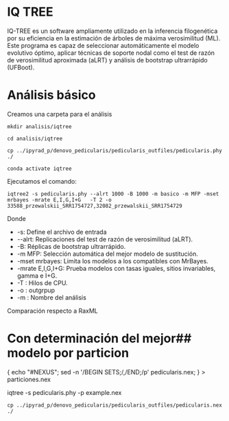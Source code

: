 # IQ TREE

IQ-TREE es un software ampliamente utilizado en la inferencia filogenética por su eficiencia en la estimación de árboles de máxima verosimilitud (ML). 
Este programa es capaz de seleccionar automáticamente el modelo evolutivo óptimo, aplicar técnicas de soporte nodal como el test de razón de verosimilitud 
aproximada (aLRT) y análisis de bootstrap ultrarrápido (UFBoot).

# Análisis básico

Creamos una carpeta para el análisis
 
`mkdir analisis/iqtree`

`cd analisis/iqtree`

`cp ../ipyrad_p/denovo_pedicularis/pedicularis_outfiles/pedicularis.phy ./`

`conda activate iqtree`

Ejecutamos el comando:

`iqtree2 -s pedicularis.phy --alrt 1000 -B 1000 -m basico -m MFP -mset mrbayes -mrate E,I,G,I+G   -T 2 -o 33588_przewalskii_SRR1754727,32082_przewalskii_SRR1754729`

Donde

+ -s: Define el archivo de entrada
+ --alrt: Replicaciones del test de razón de verosimilitud (aLRT).
+ -B: Réplicas de bootstrap ultrarrápido.
+ -m MFP: Selección automática del mejor modelo de sustitución.
+ -mset mrbayes: Limita los modelos a los compatibles con MrBayes.
+ -mrate E,I,G,I+G: Prueba modelos con tasas iguales, sitios invariables, gamma e I+G.
+ -T : Hilos de CPU.
+ -o : outgrpup
+ -m : Nombre del análisis


Comparación respecto a RaxML

# Con determinación del mejor## modelo por particion

{ echo "#NEXUS"; sed -n '/BEGIN SETS;/,/END;/p' pedicularis.nex; } > particiones.nex

iqtree -s pedicularis.phy -p example.nex

`cp ../ipyrad_p/denovo_pedicularis/pedicularis_outfiles/pedicularis.nex ./`
